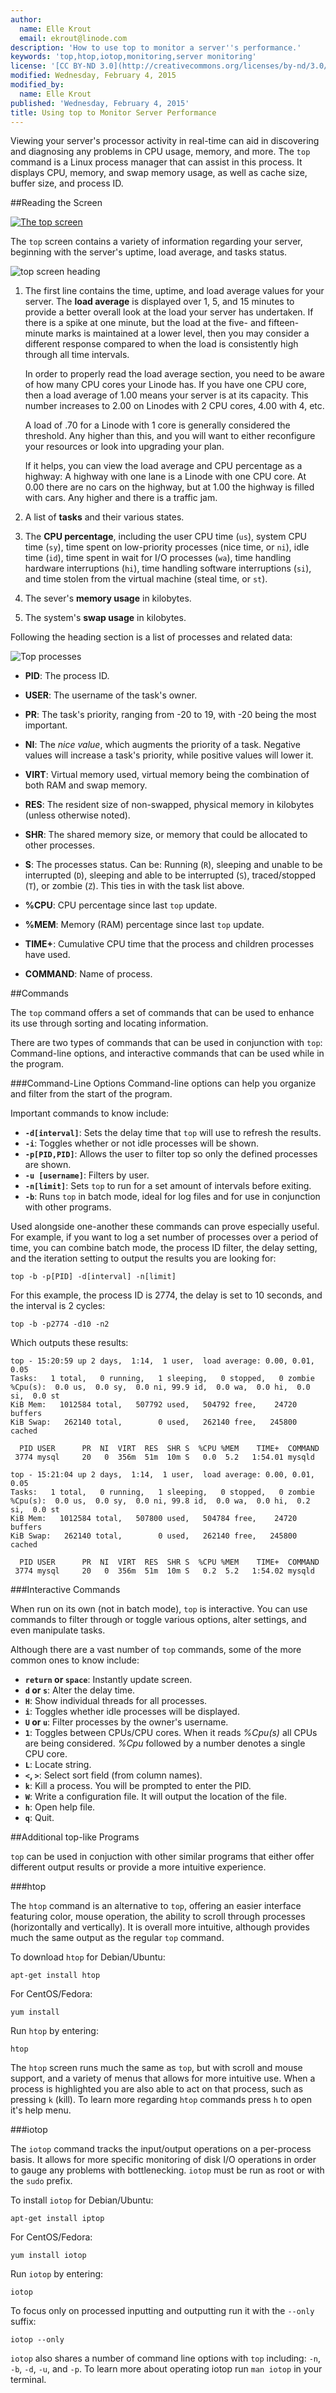 ```yaml
---
author:
  name: Elle Krout
  email: ekrout@linode.com
description: 'How to use top to monitor a server''s performance.'
keywords: 'top,htop,iotop,monitoring,server monitoring'
license: '[CC BY-ND 3.0](http://creativecommons.org/licenses/by-nd/3.0/us/)'
modified: Wednesday, February 4, 2015
modified_by:
  name: Elle Krout
published: 'Wednesday, February 4, 2015'
title: Using top to Monitor Server Performance
---
```


Viewing your server's processor activity in real-time can aid in discovering and diagnosing any problems in CPU usage, memory, and more. The `top` command is a Linux process manager that can assist in this process. It displays CPU, memory, and swap memory usage, as well as cache size, buffer size, and process ID.

##Reading the Screen

[![The top screen](/docs/assets/top-full-small.png)](/docs/assets/top-full.png)

The `top` screen contains a variety of information regarding your server, beginning with the server's uptime, load average, and tasks status.

![top screen heading](/docs/assets/top-top.png)

1.  The first line contains the time, uptime, and load average values for your server. The **load average** is displayed over 1, 5, and 15 minutes to provide a better overall look at the load your server has undertaken. If there is a spike at one minute, but the load at the five- and fifteen-minute marks is maintained at a lower level, then you may consider a different response compared to when the load is consistently high through all time intervals.

	In order to properly read the load average section, you need to be aware of how many CPU cores your Linode has. If you have one CPU core, then a load average of 1.00 means your server is at its capacity. This number increases to 2.00 on Linodes with 2 CPU cores, 4.00 with 4, etc.

	A load of .70 for a Linode with 1 core is generally considered the threshold. Any higher than this, and you will want to either reconfigure your resources or look into upgrading your plan.

	If it helps, you can view the load average and CPU percentage as a highway: A highway with one lane is a Linode with one CPU core. At 0.00 there are no cars on the highway, but at 1.00 the highway is filled with cars. Any higher and there is a traffic jam.

2.  A list of **tasks** and their various states.

3.  The **CPU percentage**, including the user CPU time (`us`), system CPU time (`sy`), time spent on low-priority processes (nice time, or `ni`), idle time (`id`), time spent in wait for I/O processes (`wa`), time handling hardware interruptions (`hi`), time handling software interruptions (`si`), and time stolen from the virtual machine (steal time, or `st`).

4. The sever's **memory usage** in kilobytes.

5. The system's **swap usage** in kilobytes.

Following the heading section is a list of processes and related data:

![Top processes](/docs/assets/top-processes.png)

-  **PID**: The process ID.

-  **USER**: The username of the task's owner.

-  **PR**: The task's priority, ranging from -20 to 19, with -20 being the most important.

-  **NI**: The *nice value*, which augments the priority of a task. Negative values will increase a task's priority, while positive values will lower it.

-  **VIRT**: Virtual memory used, virtual memory being the combination of both RAM and swap memory.

-  **RES**: The resident size of non-swapped, physical memory in kilobytes (unless otherwise noted).

-  **SHR**: The shared memory size, or memory that could be allocated to other processes.

-  **S**: The processes status. Can be: Running (`R`), sleeping and unable to be interrupted (`D`), sleeping and able to be interrupted (`S`), traced/stopped (`T`), or zombie (`Z`). This ties in with the task list above.

-  **%CPU**: CPU percentage since last `top` update.

-  **%MEM**: Memory (RAM) percentage since last `top` update.

-  **TIME+**: Cumulative CPU time that the process and children processes have used.

-  **COMMAND**: Name of process.

##Commands

The `top` command offers a set of commands that can be used to enhance its use through sorting and locating information.

There are two types of commands that can be used in conjunction with `top`: Command-line options, and interactive commands that can be used while in the program.

###Command-Line Options
Command-line options can help you organize and filter from the start of the program.

Important commands to know include:

-  **`-d[interval]`**: Sets the delay time that `top` will use to refresh the results.
-  **`-i`**: Toggles whether or not idle processes will be shown.
-  **`-p[PID,PID]`**: Allows the user to filter top so only the defined processes are shown.
-  **`-u [username]`**: Filters by user.
-  **`-n[limit]`**: Sets `top` to run for a set amount of intervals before exiting.
-  **`-b`**: Runs `top` in batch mode, ideal for log files and for use in conjunction with other programs.

Used alongside one-another these commands can prove especially useful. For example, if you want to log a set number of processes over a period of time, you can combine batch mode, the process ID filter, the delay setting, and the iteration setting to output the results you are looking for:

	top -b -p[PID] -d[interval] -n[limit]

For this example, the process ID is 2774, the delay is set to 10 seconds, and the interval is 2 cycles:

	top -b -p2774 -d10 -n2

Which outputs these results:

	top - 15:20:59 up 2 days,  1:14,  1 user,  load average: 0.00, 0.01, 0.05
	Tasks:   1 total,   0 running,   1 sleeping,   0 stopped,   0 zombie
	%Cpu(s):  0.0 us,  0.0 sy,  0.0 ni, 99.9 id,  0.0 wa,  0.0 hi,  0.0 si,  0.0 st
	KiB Mem:   1012584 total,   507792 used,   504792 free,    24720 buffers
	KiB Swap:   262140 total,        0 used,   262140 free,   245800 cached

	  PID USER      PR  NI  VIRT  RES  SHR S  %CPU %MEM    TIME+  COMMAND
	 3774 mysql     20   0  356m  51m  10m S   0.0  5.2   1:54.01 mysqld

	top - 15:21:04 up 2 days,  1:14,  1 user,  load average: 0.00, 0.01, 0.05
	Tasks:   1 total,   0 running,   1 sleeping,   0 stopped,   0 zombie
	%Cpu(s):  0.0 us,  0.0 sy,  0.0 ni, 99.8 id,  0.0 wa,  0.0 hi,  0.2 si,  0.0 st
	KiB Mem:   1012584 total,   507800 used,   504784 free,    24720 buffers
	KiB Swap:   262140 total,        0 used,   262140 free,   245800 cached

	  PID USER      PR  NI  VIRT  RES  SHR S  %CPU %MEM    TIME+  COMMAND
	 3774 mysql     20   0  356m  51m  10m S   0.2  5.2   1:54.02 mysqld

###Interactive Commands

When run on its own (not in batch mode), `top` is interactive. You can use commands to filter through or toggle various options, alter settings, and even manipulate tasks.

Although there are a vast number of `top` commands, some of the more common ones to know include:

-  **`return` or `space`**: Instantly update screen.
-  **`d` or `s`**: Alter the delay time.
-  **`H`**: Show individual threads for all processes.
-  **`i`**: Toggles whether idle processes will be displayed.
-  **`U` or `u`**: Filter processes by the owner's username.
-  **`1`**: Toggles between CPUs/CPU cores. When it reads *%Cpu(s)* all CPUs are being considered. *%Cpu* followed by a number denotes a single CPU core.
-  **`L`**: Locate string.
-  **`<`, `>`**: Select sort field (from column names).
-  **`k`**: Kill a process. You will be prompted to enter the PID.
-  **`W`**: Write a configuration file. It will output the location of the file.
-  **`h`**: Open help file.
-  **`q`**: Quit.

##Additional top-like Programs

`top` can be used in conjuction with other similar programs that either offer different output results or provide a more intuitive experience.

###htop

The `htop` command is an alternative to `top`, offering an easier interface featuring color, mouse operation, the ability to scroll through processes (horizontally and vertically). It is overall more intuitive, although provides much the same output as the regular `top` command.

To download `htop` for Debian/Ubuntu:

	apt-get install htop

For CentOS/Fedora:

	yum install 

Run `htop` by entering:

	htop

The `htop` screen runs much the same as `top`, but with scroll and mouse support, and a variety of menus that allows for more intuitive use. When a process is highlighted you are also able to act on that process, such as pressing `k` (kill). To learn more regarding `htop` commands press `h` to open it's help menu.

###iotop

The `iotop` command tracks the input/output operations on a per-process basis. It allows for more specific monitoring of disk I/O operations in order to gauge any problems with bottlenecking. `iotop` must be run as root or with the `sudo` prefix.

To install `iotop` for Debian/Ubuntu:

	apt-get install iptop

For CentOS/Fedora:

	yum install iotop

Run `iotop` by entering:

	iotop

To focus only on processed inputting and outputting run it with the `--only` suffix:

	iotop --only

`iotop` also shares a number of command line options with `top` including: `-n`, `-b`, `-d`, `-u`, and `-p`. To learn more about operating iotop run `man iotop` in your terminal.
